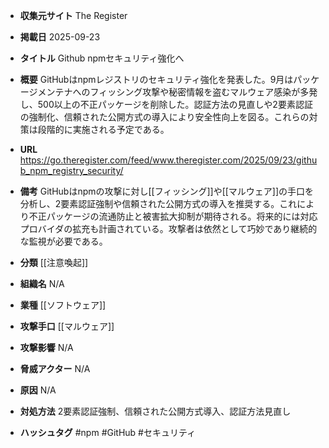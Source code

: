 - **収集元サイト**
The Register

- **掲載日**
2025-09-23

- **タイトル**
Github npmセキュリティ強化へ

- **概要**
GitHubはnpmレジストリのセキュリティ強化を発表した。9月はパッケージメンテナへのフィッシング攻撃や秘密情報を盗むマルウェア感染が多発し、500以上の不正パッケージを削除した。認証方法の見直しや2要素認証の強制化、信頼された公開方式の導入により安全性向上を図る。これらの対策は段階的に実施される予定である。

- **URL**
https://go.theregister.com/feed/www.theregister.com/2025/09/23/github_npm_registry_security/

- **備考**
GitHubはnpmの攻撃に対し[[フィッシング]]や[[マルウェア]]の手口を分析し、2要素認証強制や信頼された公開方式の導入を推奨する。これにより不正パッケージの流通防止と被害拡大抑制が期待される。将来的には対応プロバイダの拡充も計画されている。攻撃者は依然として巧妙であり継続的な監視が必要である。

- **分類**
[[注意喚起]]

- **組織名**
N/A

- **業種**
[[ソフトウェア]]

- **攻撃手口**
[[マルウェア]]

- **攻撃影響**
N/A

- **脅威アクター**
N/A

- **原因**
N/A

- **対処方法**
2要素認証強制、信頼された公開方式導入、認証方法見直し

- **ハッシュタグ**
#npm #GitHub #セキュリティ
